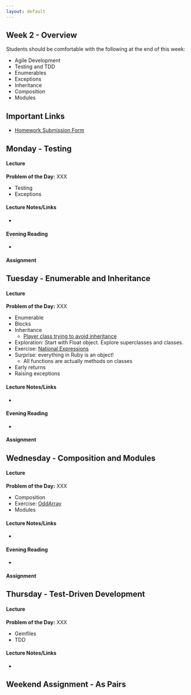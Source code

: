 ```yaml
---
layout: default
---
```


## Week 2 - Overview

Students should be comfortable with the following at the end of this week:

* Agile Development
* Testing and TDD
* Enumerables
* Exceptions
* Inheritance
* Composition
* Modules


## Important Links

* [Homework Submission Form](http://goo.gl/forms/o9so3mi9Sd)


## Monday - Testing

#### Lecture

**Problem of the Day:** XXX

* Testing
* Exceptions

#### Lecture Notes/Links

*

#### Evening Reading

*

#### Assignment




## Tuesday - Enumerable and Inheritance

#### Lecture

**Problem of the Day:** XXX

* Enumerable
* Blocks
* Inheritance
  * [Player class trying to avoid inheritance](w1-4/player.rb)
* Exploration: Start with Float object.  Explore superclasses and classes.
* Exercise: [National Expressions](https://github.com/masonfmatthews/rails_assignments/tree/master/exercises/national_expressions)
* Surprise: everything in Ruby is an object!
  * All functions are actually methods on classes
* Early returns
* Raising exceptions


#### Lecture Notes/Links

*

#### Evening Reading

*

#### Assignment




## Wednesday - Composition and Modules

#### Lecture

**Problem of the Day:** XXX

* Composition
* Exercise: [OddArray](https://github.com/tiyd-rails-2015-01/odd_array)
* Modules

#### Lecture Notes/Links

*

#### Evening Reading

*

#### Assignment




## Thursday - Test-Driven Development

#### Lecture

**Problem of the Day:** XXX

* Gemfiles
* TDD

#### Lecture Notes/Links

*


## Weekend Assignment - As Pairs
